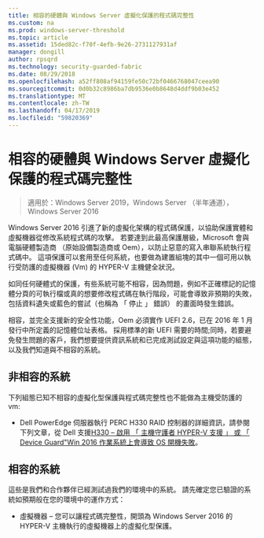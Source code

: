 ```yaml
---
title: 相容的硬體與 Windows Server 虛擬化保護的程式碼完整性
ms.custom: na
ms.prod: windows-server-threshold
ms.topic: article
ms.assetid: 15ded82c-f70f-4efb-9e26-2731127931af
manager: dongill
author: rpsqrd
ms.technology: security-guarded-fabric
ms.date: 08/29/2018
ms.openlocfilehash: a52ff808af94159fe50c72bf0466768047ceea90
ms.sourcegitcommit: 0d0b32c8986ba7db9536e0b8648d4ddf9b03e452
ms.translationtype: MT
ms.contentlocale: zh-TW
ms.lasthandoff: 04/17/2019
ms.locfileid: "59820369"
---
```

# <a name="compatible-hardware-with-windows-server-virtualization-based-protection-of-code-integrity"></a>相容的硬體與 Windows Server 虛擬化保護的程式碼完整性

>適用於：Windows Server 2019，Windows Server （半年通道），Windows Server 2016

Windows Server 2016 引進了新的虛擬化架構的程式碼保護，以協助保護實體和虛擬機器從修改系統程式碼的攻擊。 若要達到此最高保護層級，Microsoft 會與電腦硬體製造商 （原始設備製造商或 Oem），以防止惡意的寫入串聯系統執行程式碼中。 這項保護可以套用至任何系統，也要做為建置組塊的其中一個可用以執行受防護的虛擬機器 (Vm) 的 HYPER-V 主機健全狀況。 

如同任何硬體式的保護，有些系統可能不相容，因為問題，例如不正確標記的記憶體分頁的可執行檔或真的想要修改程式碼在執行階段，可能會導致非預期的失敗，包括資料遺失或藍色的嘗試（也稱為 「 停止 」 錯誤） 的畫面時發生錯誤。 

相容，並完全支援新的安全性功能，Oem 必須實作 UEFI 2.6，已在 2016 年 1 月發行中所定義的記憶體位址表格。 採用標準的新 UEFI 需要的時間;同時，若要避免發生問題的客戶，我們想要提供資訊系統和已完成測試設定與這項功能的組態，以及我們知道與不相容的系統。 

## <a name="non-compatible-systems"></a>非相容的系統

下列組態已知不相容的虛擬化型保護與程式碼完整性也不能做為主機受防護的 vm:

- Dell PowerEdge 伺服器執行 PERC H330 RAID 控制器的詳細資訊，請參閱下列文章，從 Dell 支援[H330 – 啟用 「 主機守護者 HYPER-V 支援 」 或 「 Device Guard"Win 2016 作業系統上會導致 OS 開機失敗](http://www.dell.com/Support/Article/us/en/19/QNA44045)。  


## <a name="compatible-systems"></a>相容的系統

這些是我們和合作夥伴已經測試過我們的環境中的系統。 請先確定您已驗證的系統如預期般在您的環境中的運作方式： 

- 虛擬機器 – 您可以讓程式碼完整性，開頭為 Windows Server 2016 的 HYPER-V 主機執行的虛擬機器上的虛擬化型保護。



